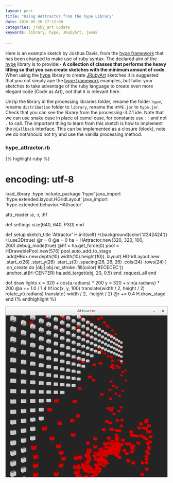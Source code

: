 ```yaml
---
layout: post
title: "Using HAttractor from the hype Library"
date: 2016-05-26 17:12:00
categories: jruby_art update
keywords: library, hype, JRubyArt, java8

---
```


Here is an example sketch by Joshua Davis, from the [hype framework][hype_framework] that has been changed to make use of ruby syntax.
The declared aim of the [hype][hype_library] library is to provide:-
__A collection of classes that performs the heavy lifting so that you can create sketches with the minimum amount of code__. When using the [hype][hype_library] library to create [JRubyArt][jruby_art] sketches it is suggested that you not simply ape the [hype framework][hype_framework] examples, but tailor your sketches to take advantage of the ruby language to create even more elegant code (Code as Art), not that it is relevant here. 

Unzip the library in the processing libraries folder, rename the folder `hype`, rename `distribution` folder to `library`, rename the `HYPE.jar` to `hype.jar`. Check that you can see the library from the processing-3.2.1 ide. Note that we can use snake case in place of camel case, for constants use `::` and not `.` to call. The important thing to learn from this sketch is how to implement the `HCallback` interface. This can be implemented as a closure (block), note we do not/should not try and use the vanilla processing method. 


### hype_attractor.rb ###

{% highlight ruby %}

# encoding: utf-8
load_library :hype
include_package 'hype'
java_import 'hype.extended.layout.HGridLayout'
java_import 'hype.extended.behavior.HAttractor'

attr_reader :a, :r, :hf

def settings
  size(640, 640, P3D)
end

def setup
  sketch_title 'Attractor'
  H.init(self)
  H.background(color('#242424'))
  H.use3D(true)
  @r = 0
  @a = 0
  ha = HAttractor.new(320, 320, 100, 260).debug_mode(true)
  @hf = ha.get_force(0)
  pool = HDrawablePool.new(576)
  pool.auto_add_to_stage
      .add(HBox.new.depth(10).width(10).height(10))
      .layout(
        HGridLayout.new
                   .start_x(26)
                   .start_y(26)
                   .start_z(0)
                   .spacing(26, 26, 26)
                   .cols(24)
                   .rows(24)
      )
      .on_create do |obj|
        obj.no_stroke
           .fill(color('#ECECEC'))
           .anchor_at(H::CENTER)
        ha.add_target(obj, 20, 0.5)
      end
      .request_all
end

def draw
  lights
  x = 320 + cos(a.radians) * 200
  y = 320 + sin(a.radians) * 200
  @a += 1.0 / 1.4
  hf.loc(x, y, 100)
  translate(width / 2, height / 2)
  rotate_y(r.radians)
  translate(-width / 2, -height / 2)
  @r += 0.4
  H.draw_stage
end
{% endhighlight %}

<img src="/assets/h_attractor.png" />

[jruby_art]:https://ruby-processing.github.io/index.html
[hype_library]:https://github.com/hype/HYPE_Processing
[hype_framework]:http://www.hypeframework.org/